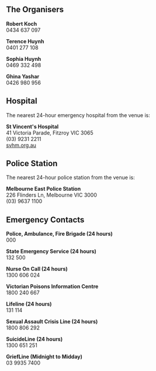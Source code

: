 ## The Organisers

**Robert Koch**  
0434 637 097

**Terence Huynh**  
0401 277 108

**Sophia Huynh**  
0469 332 498

**Ghina Yashar**  
0426 980 956

## Hospital

The nearest 24-hour emergency hospital from the venue is:

  **St Vincent's Hospital**  
  41 Victoria Parade, Fitzroy VIC 3065  
  (03) 9231 2211  
  [svhm.org.au](svhm.org.au)

## Police Station

The nearest 24-hour police station from the venue is:

  **Melbourne East Police Station**  
  226 Flinders Ln, Melbourne VIC 3000  
  (03) 9637 1100

## Emergency Contacts

**Police, Ambulance, Fire Brigade (24 hours)**  
000

**State Emergency Service (24 hours)**  
132 500

**Nurse On Call (24 hours)**  
1300 606 024

**Victorian Poisons Information Centre**  
1800 240 667

**Lifeline (24 hours)**  
131 114

**Sexual Assault Crisis Line (24 hours)**  
1800 806 292

**SuicideLine (24 hours)**  
1300 651 251

**GriefLine (Midnight to Midday)**  
03 9935 7400
